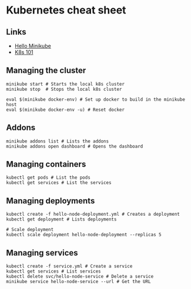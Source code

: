 # Kubernetes cheat sheet

## Links

* [Hello Minikube](https://kubernetes.io/docs/tutorials/stateless-application/hello-minikube/)
* [K8s 101](https://kubernetes.io/docs/user-guide/walkthrough/)

## Managing the cluster

```
minikube start # Starts the local k8s cluster
minikube stop  # Stops the local k8s cluster

eval $(minikube docker-env) # Set up docker to build in the minikube host
eval $(minikube docker-env -u) # Reset docker
```

## Addons

```
minikube addons list # Lists the addons
minikube addons open dashboard # Opens the dashboard
```

## Managing containers

```
kubectl get pods # List the pods
kubectl get services # List the services
```

## Managing deployments

```
kubectl create -f hello-node-deployment.yml # Creates a deployment
kubectl get deployment # Lists deployments

# Scale deployment
kubectl scale deployment hello-node-deployment --replicas 5
```

## Managing services

```
kubectl create -f service.yml # Create a service
kubectl get services # List services
kubectl delete svc/hello-node-service # Delete a service
minikube service hello-node-service --url # Get the URL
```

